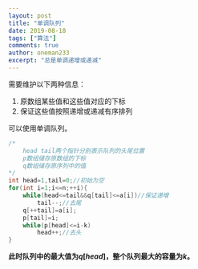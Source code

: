 ```yaml
---
layout: post
title: "单调队列"
date: 2019-08-18
tags: ["算法"]
comments: true
author: oneman233
excerpt: "总是单调递增或递减"
---
```


需要维护以下两种信息：

1. 原数组某些值和这些值对应的下标
2. 保证这些值按照递增或递减有序排列

可以使用单调队列。

```c++
/*
    head tail两个指针分别表示队列的头尾位置
    p数组储存原数组的下标
    q数组储存原序列中的值
*/
int head=1,tail=0;//初始为空
for(int i=1;i<=n;++i){
    while(head<=tail&&q[tail]<=a[i])//保证递增
        tail--;//去尾
    q[++tail]=a[i];
    p[tail]=i;
    while(p[head]<=i-k)
        head++;//去头
}
```

**此时队列中的最大值为$q[head]$，整个队列最大的容量为$k$。**